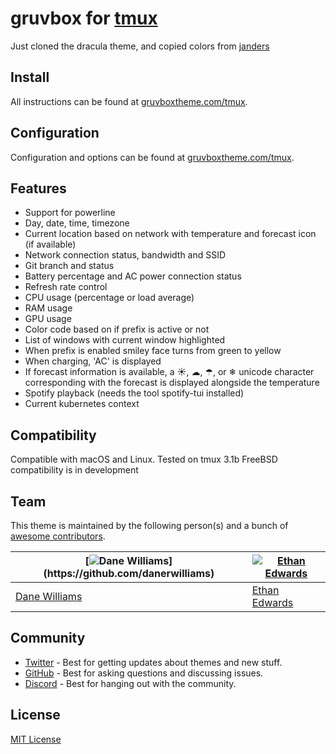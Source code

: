 # gruvbox for [tmux](https://github.com/tmux/tmux/wiki)

Just cloned the dracula theme, and copied colors from [janders](https://github.com/janders223/gruvbox-tmux)

## Install

All instructions can be found at [gruvboxtheme.com/tmux](https://gruvboxtheme.com/tmux).

## Configuration

Configuration and options can be found at [gruvboxtheme.com/tmux](https://gruvboxtheme.com/tmux).

## Features

- Support for powerline
- Day, date, time, timezone
- Current location based on network with temperature and forecast icon (if available)
- Network connection status, bandwidth and SSID
- Git branch and status
- Battery percentage and AC power connection status
- Refresh rate control
- CPU usage (percentage or load average)
- RAM usage
- GPU usage
- Color code based on if prefix is active or not
- List of windows with current window highlighted
- When prefix is enabled smiley face turns from green to yellow
- When charging, 'AC' is displayed
- If forecast information is available, a ☀, ☁, ☂, or ❄ unicode character corresponding with the forecast is displayed alongside the temperature
- Spotify playback (needs the tool spotify-tui installed)
- Current kubernetes context

## Compatibility

Compatible with macOS and Linux. Tested on tmux 3.1b
FreeBSD compatibility is in development

## Team

This theme is maintained by the following person(s) and a bunch of [awesome contributors](https://github.com/gruvbox/tmux/graphs/contributors).

| [![Dane Williams](https://avatars2.githubusercontent.com/u/22798229?s=70&v=4",)](https://github.com/danerwilliams) | [![Ethan Edwards](https://avatars1.githubusercontent.com/u/60861925?s=70&v=4)](https://github.com/ethancedwards8) |
| ------------------------------------------------------------------------------------------------------------------ | ----------------------------------------------------------------------------------------------------------------- |
| [Dane Williams](https://github.com/danerwilliams)                                                                  | [Ethan Edwards](https://github.com/ethancedwards8)                                                                |

## Community

- [Twitter](https://twitter.com/gruvboxtheme) - Best for getting updates about themes and new stuff.
- [GitHub](https://github.com/gruvbox/gruvbox-theme/discussions) - Best for asking questions and discussing issues.
- [Discord](https://gruvboxtheme.com/discord-invite) - Best for hanging out with the community.

## License

[MIT License](./LICENSE)
